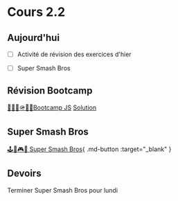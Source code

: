 # Cours 2.2

<!--https://squidfunk.github.io/mkdocs-material/reference/admonitions/
✏️note, 📄abstract, ℹ️info, 🔥tip, ✔️success, ❔question, ⚠️warning, ❌failure, ⚡danger, 🐞bug, 🧪example, ❜❜quote
-->

## Aujourd'hui

- [ ] Activité de révision des exercices d'hier
- [ ] Super Smash Bros


## Révision Bootcamp

[🥾🏃‍♂️🪖🏋️‍♂️Bootcamp JS](./exercices/bootcamp-js.md) [Solution](https://codepen.io/tim-momo/pen/YPydodm)


## Super Smash Bros

[🕹️🍄🎮👾 Super Smash Bros](./exercices/super-smash-bros.md){ .md-button :target="_blank" }


## Devoirs

Terminer Super Smash Bros pour lundi
